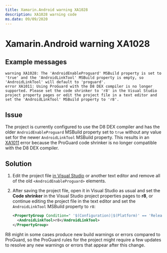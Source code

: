 ```yaml
---
title: Xamarin.Android warning XA1028
description: XA1028 warning code
ms.date: 09/09/2020
---
```

# Xamarin.Android warning XA1028

## Example messages

```
warning XA1028: The 'AndroidEnableProguard' MSBuild property is set to 'true' and the 'AndroidLinkTool' MSBuild property is empty, so 'AndroidLinkTool' will default to 'proguard'.
error XA1011: Using ProGuard with the D8 DEX compiler is no longer supported. Please set the code shrinker to 'r8' in the Visual Studio project property pages or edit the project file in a text editor and set the 'AndroidLinkTool' MSBuild property to 'r8'.
```

## Issue

The project is currently configured to use the D8 DEX compiler and has the older
`AndroidEnableProguard` MSBuild property set to `true` without any value set for
the newer `AndroidLinkTool` MSBuild property.  This results in an
[XA1011](xa1011.md) error because the ProGuard code shrinker is no longer
compatible with the D8 DEX compiler.

## Solution

1. Edit the project file [in Visual Studio][edit-project-files] or another text
   editor and remove all of the old `<AndroidEnableProguard>` elements.

2. After saving the project file, open it in Visual Studio as usual and set the
   **Code shrinker** in the Visual Studio project properties pages to **r8**, or
   continue editing the project file in the text editor and set the
   `AndroidLinkTool` MSBuild property to `r8`:

   ```xml
   <PropertyGroup Condition=" '$(Configuration)|$(Platform)' == 'Release|AnyCPU' ">
     <AndroidLinkTool>r8</AndroidLinkTool>
   </PropertyGroup>
   ```

R8 might in some cases produce new build warnings or errors compared to
ProGuard, so the ProGuard rules for the project might require a few updates to
resolve any new warnings or errors that appear after this change.

[edit-project-files]: https://docs.microsoft.com/visualstudio/msbuild/visual-studio-integration-msbuild#edit-project-files-in-visual-studio
